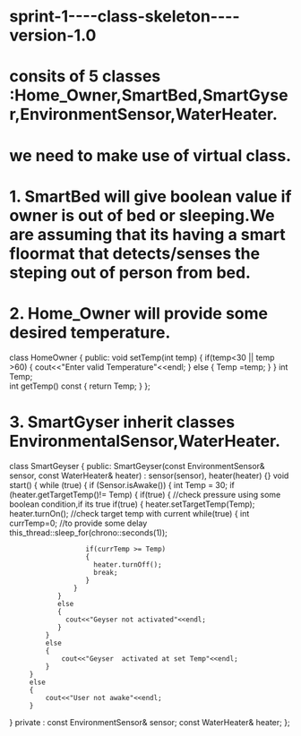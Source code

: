 # sprint-1----class-skeleton----version-1.0
# consits of 5 classes :Home_Owner,SmartBed,SmartGyser,EnvironmentSensor,WaterHeater.
# we need to make use of virtual class.
         
# 1. SmartBed will give boolean value if owner is out of bed or sleeping.We are assuming that its having a smart floormat that detects/senses the steping out of person from bed.

 # 2. Home_Owner will provide some desired temperature. 
  class HomeOwner
  {
    public:
      void setTemp(int temp)
      {
        if(temp<30 || temp >60)
        {
          cout<<"Enter valid Temperature"<<endl;
        }
        else
        {  Temp =temp; }
      } 
       int Temp;  
       int getTemp() const
       { return Temp; }
 };  

   # 3. SmartGyser inherit classes EnvironmentalSensor,WaterHeater.
  class SmartGeyser
  {
      public:
              SmartGeyser(const EnvironmentSensor& sensor, const 
             WaterHeater& heater) : sensor(sensor), heater(heater) {}
        void start()
        {
          while (true)
          {
            if (Sensor.isAwake())
            {
              int Temp = 30;
              if (heater.getTargetTemp()!= Temp)
              {
                if(true)
                {
                  //check pressure using some boolean condition,if its true
                  if(true)
                  { 
                    heater.setTargetTemp(Temp);
                    heater.turnOn();
                    //check target temp with current 
                    while(true)
                   {
                       int currTemp=0;
                       //to provide some delay
                       this_thread::sleep_for(chrono::seconds(1));

                       if(currTemp >= Temp)
                       {
                         heater.turnOff();
                         break;
                       }
                    }
                }
                else
                {
                  cout<<"Geyser not activated"<<endl;
                }
             }
             else
             {
                 cout<<"Geyser  activated at set Temp"<<endl;
             }
         }
         else
         {
             cout<<"User not awake"<<endl;
         }
   }
   private :
   const EnvironmentSensor& sensor;
   const WaterHeater& heater;
};   


   
                       


